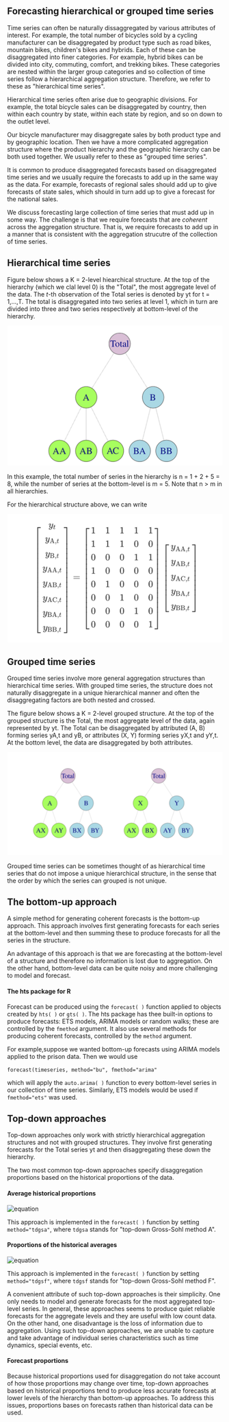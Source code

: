 ## Forecasting hierarchical or grouped time series
Time series can often be naturally dissaggregated by various attributes of interest. For example, the total number of bicycles sold by a cycling manufacturer
can be disaggregated by product type such as road bikes, mountain bikes, children's bikes and hybrids. Each of these can be disaggregated into finer categories.
For example, hybrid bikes can be divided into city, commuting, comfort, and trekking bikes. These categories are nested within the larger group categories and
so collection of time series follow a hierarchical aggregation structure. Therefore, we refer to these as "hierarchical time series".

Hierarchical time series often arise due to geographic divisions. For example, the total bicycle sales can be disaggregated by country, then within each country
by state, within each state by region, and so on down to the outlet level.

Our bicycle manufacturer may disaggregate sales by both product type and by geographic location. Then we have a more complicated aggregation structure where the
product hierarchy and the geographic hierarchy can be both used together. We usually refer to these as "grouped time series".

It is common to produce disaggregated forecasts based on disaggregated time series and we usually require the forecasts to add up in the same way as the data.
For example, forecasts of regional sales should add up to give forecasts of state sales, which should in turn add up to give a forecast for the national sales.

We discuss forecasting large collection of time series that must add up in some way. The challenge is that we require forecasts that are *coherent* across the
aggregation structure. That is, we require forecasts to add up in a manner that is consistent with the aggregation strucutre of the collection of time series.
## Hierarchical time series
Figure below shows a K = 2-level hiearchical structure. At the top of the hierarchy (which we clal level 0) is the "Total", the most aggregate level of the data.
The *t*-th observation of the Total series is denoted by yt for t = 1,...,T. The total is disaggregated into two series at level 1, which in turn are divided
into three and two series respectively at bottom-level of the hierarchy.

![equation](https://github.com/gpadolina/TimeSeries-notes/blob/master/TimeSeries/Equations/Two-level%20hierarchical%20tree%20diagram.png)

In this example, the total number of series in the hierarchy is n = 1 + 2 + 5 = 8, while the number of series at the bottom-level is m = 5. Note that n > m in all
hierarchies.

For the hierarchical structure above, we can write

![equation](https://github.com/gpadolina/TimeSeries-notes/blob/master/TimeSeries/Equations/Hierarchical%20structure%20equation.png)

## Grouped time series
Grouped time series involve more general aggregation structures than hierarchical time series. With grouped time series, the structure does not naturally disaggregate
in a unique hierarchical manner and often the disaggregating factors are both nested and crossed.

The figure below shows a K = 2-level grouped structure. At the top of the grouped structure is the Total, the most aggregate level of the data, again represented by yt.
The Total can be disaggregated by attributed (A, B) forming series yA,t and yB, or attributes (X, Y) forming series yX,t and yY,t. At the bottom level, the data are
disaggregated by both attributes.

![equation](https://github.com/gpadolina/TimeSeries-notes/blob/master/TimeSeries/Equations/Two-level%20grouped%20structure.png)

Grouped time series can be sometimes thought of as hierarchical time series that do not impose a unique hierarchical structure, in the sense that the order by which
the series can grouped is not unique.
## The bottom-up approach
A simple method for generating coherent forecasts is the bottom-up approach. This approach involves first generating forecasts for each series at the bottom-level
and then summing these to produce forecasts for all the series in the structure.

An advantage of this approach is that we are forecasting at the bottom-level of a structure and therefore no information is lost due to aggregation. On the other
hand, bottom-level data can be quite noisy and more challenging to model and forecast.

#### The hts package for R
Forecast can be produced using the ```forecast( )``` function applied to objects created by ```hts( )``` or ```gts( )```. The hts package has thee built-in options
to produce forecasts: ETS models, ARIMA models or random walks; these are controlled by the ```fmethod``` argument. It also use several methods for producing
coherent forecasts, controlled by the ```method``` argument.

For example,suppose we wanted bottom-up forecasts using ARIMA models applied to the prison data. Then we would use
```
forecast(timeseries, method="bu", fmethod="arima"
```
which will apply the ```auto.arima( )``` function to every bottom-level series in our collection of time series. Similarly, ETS models would be used if
```fmethod="ets"``` was used.
## Top-down approaches
Top-down approaches only work with strictly hierarchical aggregation structures and not with grouped structures. They involve first generating forecasts for the
Total series yt and then disaggregating these down the hierarchy.

The two most common top-down approaches specify disaggregation proportions based on the historical proportions of the data.
#### Average historical proportions

![equation](https://github.com/gpadolina/TimeSeries-notes/blob/master/TimeSeries/Equations/Average%20historical%20proportions.png)

This approach is implemented in the ```forecast( )``` function by setting ```method="tdgsa"```, where ```tdgsa``` stands for "top-down Gross-Sohl method A".

#### Proportions of the historical averages

![equation](https://github.com/gpadolina/TimeSeries-notes/blob/master/TimeSeries/Equations/Proportions%20of%20the%20historical%20averages.png)

This approach is implemented in the ```forecast( )``` function by setting ```method="tdgsf"```, where ```tdgsf``` stands for "top-down Gross-Sohl method F".

A convenient attribute of such top-down approaches is their simplicity. One only needs to model and generate forecasts for the most aggregated top-level series.
In general, these approaches seems to produce quiet reliable forecasts for the aggregate levels and they are useful with low count data. On the other hand,
one disadvantage is the loss of information due to aggregation. Using such top-down approaches, we are unable to capture and take advantage of individual series
characteristics such as time dynamics, special events, etc.

#### Forecast proportions
Because historical proportions used for disaggregation do not take account of how those proportions may change over time, top-down approaches based on historical
proportions tend to produce less accurate forecasts at lower levels of the hierarchy than bottom-up approaches. To address this issues, proportions bases on forecasts
rathen than historical data can be used.
